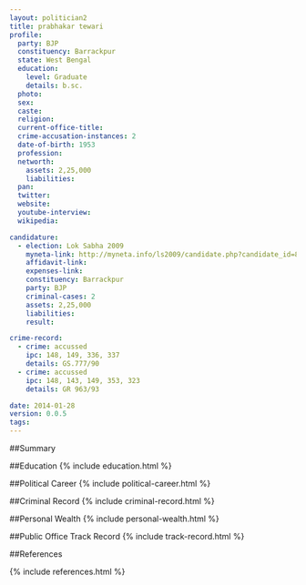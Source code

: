 ```yaml
---
layout: politician2
title: prabhakar tewari
profile: 
  party: BJP
  constituency: Barrackpur
  state: West Bengal
  education: 
    level: Graduate
    details: b.sc.
  photo: 
  sex: 
  caste: 
  religion: 
  current-office-title: 
  crime-accusation-instances: 2
  date-of-birth: 1953
  profession: 
  networth: 
    assets: 2,25,000
    liabilities: 
  pan: 
  twitter: 
  website: 
  youtube-interview: 
  wikipedia: 

candidature: 
  - election: Lok Sabha 2009
    myneta-link: http://myneta.info/ls2009/candidate.php?candidate_id=8132
    affidavit-link: 
    expenses-link: 
    constituency: Barrackpur 
    party: BJP
    criminal-cases: 2
    assets: 2,25,000
    liabilities: 
    result:  

crime-record: 
  - crime: accussed
    ipc: 148, 149, 336, 337
    details: GS.777/90 
  - crime: accussed
    ipc: 148, 143, 149, 353, 323
    details: GR 963/93 

date: 2014-01-28
version: 0.0.5
tags: 
---
```

##Summary


##Education
{% include education.html %}


##Political Career
{% include political-career.html %}


##Criminal Record
{% include criminal-record.html %}


##Personal Wealth
{% include personal-wealth.html %}


##Public Office Track Record
{% include track-record.html %}


##References


{% include references.html %}